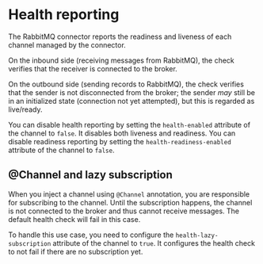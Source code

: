 # Health reporting

The RabbitMQ connector reports the readiness and liveness of each
channel managed by the connector.

On the inbound side (receiving messages from RabbitMQ), the check
verifies that the receiver is connected to the broker.

On the outbound side (sending records to RabbitMQ), the check verifies
that the sender is not disconnected from the broker; the sender *may*
still be in an initialized state (connection not yet attempted), but
this is regarded as live/ready.

You can disable health reporting by setting the `health-enabled` attribute of the channel to `false`.
It disables both liveness and readiness.
You can disable readiness reporting by setting the `health-readiness-enabled` attribute of the channel to `false`.

## @Channel and lazy subscription

When you inject a channel using `@Channel` annotation, you are responsible for subscribing to the channel.
Until the subscription happens, the channel is not connected to the broker and thus cannot receive messages.
The default health check will fail in this case.

To handle this use case, you need to configure the `health-lazy-subscription` attribute of the channel to `true`.
It configures the health check to not fail if there are no subscription yet.

